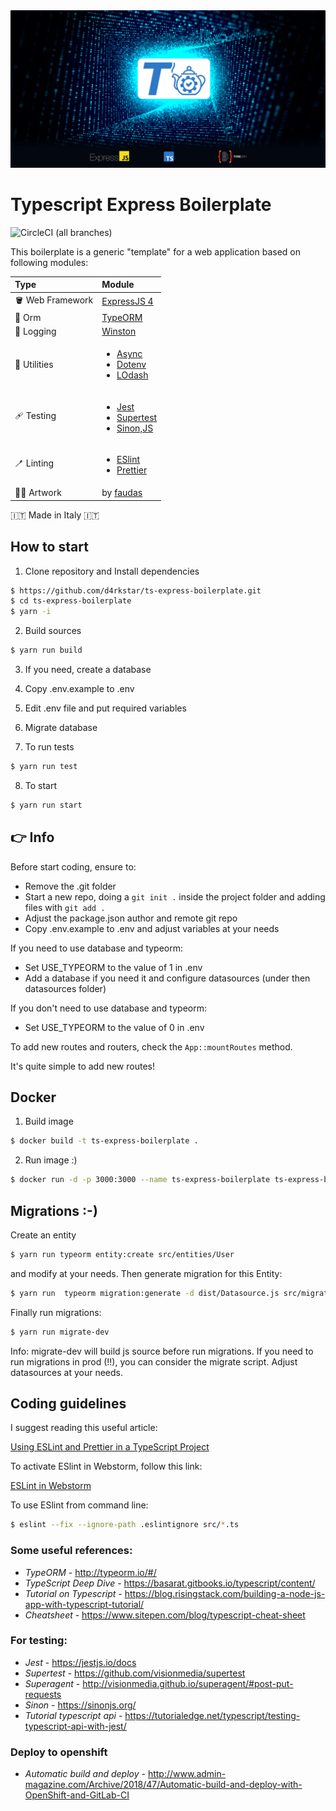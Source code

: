 <picture>
  <source media="(prefers-color-scheme: dark)" srcset="art/screen-dark.jpg">
  <source media="(prefers-color-scheme: light)" srcset="art/screen-light.jpg">
  <img alt="ts-express-boilerplate logo" src="art/screen-dark.jpg">
</picture>

# Typescript Express Boilerplate

![CircleCI (all branches)](https://img.shields.io/circleci/project/github/d4rkstar/ts-express-boilerplate.svg)

This boilerplate is a generic "template" for a web application based on following modules:

| Type                       | Module                                                                                                                                                                |
|:---------------------------|:----------------------------------------------------------------------------------------------------------------------------------------------------------------------|
| :bucket: Web Framework     | [ExpressJS 4](https://expressjs.com/)                                                                                                                                 |
| :dna: Orm                  | [TypeORM](https://typeorm.io/)                                                                                                                                        |
| :roll_of_paper: Logging    | [Winston](https://github.com/winstonjs/winston)                                                                                                                       |
| :toolbox: Utilities        | <ul> <li>[Async](https://caolan.github.io/async/v3/)</li><li>[Dotenv](https://github.com/motdotla/dotenv)</li><li>[LOdash](https://lodash.com/docs/4.17.15)</li></ul> | 
 | :adhesive_bandage: Testing | <ul><li>[Jest](https://jestjs.io/)</li><li>[Supertest](https://github.com/visionmedia/supertest)</li><li>[Sinon,JS](https://sinonjs.org/)</li></ul>                   |
 | :toothbrush: Linting       | <ul><li>[ESlint](https://eslint.org/)</li><li>[Prettier](https://prettier.io/)</li></ul>                                                                              |
 | :man_artist: Artwork       | by [faudas](https://www.linkedin.com/in/fausto-d-asero-20953835)                                                                                                      |

:it: Made in Italy :it:

## How to start
1. Clone repository and Install dependencies

```bash
$ https://github.com/d4rkstar/ts-express-boilerplate.git
$ cd ts-express-boilerplate
$ yarn -i
```

2. Build sources

```bash
$ yarn run build
```

3. If you need, create a database

4. Copy .env.example to .env

5. Edit .env file and put required variables 

6. Migrate database

7. To run tests

```bash
$ yarn run test
```

8. To start

```bash
$ yarn run start
```

## :point_right: Info
Before start coding, ensure to:
- Remove the .git folder
- Start a new repo, doing a ``git init .`` inside the project folder and adding files with ``git add .``
- Adjust the package.json author and remote git repo
- Copy .env.example to .env and adjust variables at your needs

If you need to use database and typeorm:
- Set USE_TYPEORM to the value of 1 in .env
- Add a database if you need it and configure datasources (under then datasources folder)

If you don't need to use database and typeorm:
- Set USE_TYPEORM to the value of 0 in .env

To add new routes and routers, check the ``App::mountRoutes`` method.

It's quite simple to add new routes!

## Docker

1. Build image

```bash
$ docker build -t ts-express-boilerplate .
```

2. Run image :)

```bash
$ docker run -d -p 3000:3000 --name ts-express-boilerplate ts-express-boilerplate:latest
```

## Migrations :-)

Create an entity
```bash
$ yarn run typeorm entity:create src/entities/User
```

and modify at your needs. Then generate migration for this Entity:
```bash
$ yarn run  typeorm migration:generate -d dist/Datasource.js src/migrations/use
```

Finally run migrations:

```bash
$ yarn run migrate-dev
```

Info: migrate-dev will build js source before run migrations. If you need to run migrations in prod (!!), you can
consider the migrate script.
Adjust datasources at your needs.

## Coding guidelines

I suggest reading this useful article:

[Using ESLint and Prettier in a TypeScript Project](https://dev.to/robertcoopercode/using-eslint-and-prettier-in-a-typescript-project-53jb)

To activate ESlint in Webstorm, follow this link:

[ESLint in Webstorm](https://www.jetbrains.com/help/webstorm/eslint.html)

To use ESlint from command line:

```bash
$ eslint --fix --ignore-path .eslintignore src/*.ts
```


### Some useful references:

- *TypeORM* - <http://typeorm.io/#/>
- *TypeScript Deep Dive* - <https://basarat.gitbooks.io/typescript/content/>
- *Tutorial on Typescript* - <https://blog.risingstack.com/building-a-node-js-app-with-typescript-tutorial/>
- *Cheatsheet* - <https://www.sitepen.com/blog/typescript-cheat-sheet>

### For testing:

- *Jest* - <https://jestjs.io/docs>
- *Supertest* - <https://github.com/visionmedia/supertest>
- *Superagent* - <http://visionmedia.github.io/superagent/#post-put-requests>
- *Sinon* - <https://sinonjs.org/>
- *Tutorial typescript api* - <https://tutorialedge.net/typescript/testing-typescript-api-with-jest/>

### Deploy to openshift
- *Automatic build and deploy* - <http://www.admin-magazine.com/Archive/2018/47/Automatic-build-and-deploy-with-OpenShift-and-GitLab-CI>


